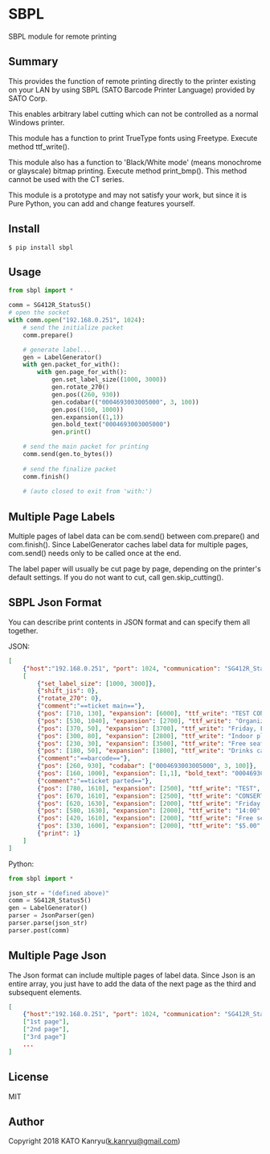 # SBPL
SBPL module for remote printing

## Summary
This provides the function of remote printing directly 
to the printer existing on your LAN by using SBPL 
(SATO Barcode Printer Language) provided by SATO Corp.

This enables arbitrary label cutting which can not be controlled
as a normal Windows printer.

This module has a function to print TrueType fonts using Freetype. Execute method ttf_write().

This module also has a function to 'Black/White mode' (means monochrome or glayscale) bitmap printing. Execute method print_bmp().
This method cannot be used with the CT series.

This module is a prototype and may not satisfy your work, 
but since it is Pure Python, you can add and change features yourself.


## Install

```shell
$ pip install sbpl
```

## Usage
```Python
from sbpl import *

comm = SG412R_Status5()
# open the socket
with comm.open("192.168.0.251", 1024):
    # send the initialize packet
    comm.prepare()

    # generate label...
    gen = LabelGenerator()
    with gen.packet_for_with():
        with gen.page_for_with():
            gen.set_label_size((1000, 3000))
            gen.rotate_270()
            gen.pos((260, 930))
            gen.codabar(("0004693003005000", 3, 100))
            gen.pos((160, 1000))
            gen.expansion((1,1))
            gen.bold_text("0004693003005000")
            gen.print()

    # send the main packet for printing
    comm.send(gen.to_bytes())
    
    # send the finalize packet
    comm.finish()
    
    # (auto closed to exit from 'with:')
```

## Multiple Page Labels

Multiple pages of label data can be com.send() between com.prepare() and com.finish().
Since LabelGenerator caches label data for multiple pages, com.send() needs only to be called once at the end.

The label paper will usually be cut page by page, depending on the printer's default settings. If you do not want to cut, call gen.skip_cutting().

## SBPL Json Format

You can describe print contents in JSON format and can specify them all together.

JSON:

```JSON
[
    {"host":"192.168.0.251", "port": 1024, "communication": "SG412R_Status5"},
    [
        {"set_label_size": [1000, 3000]},
        {"shift_jis": 0},
        {"rotate_270": 0},
        {"comment":"==ticket main=="},
        {"pos": [710, 130], "expansion": [6000], "ttf_write": "TEST CONSERT", "font": "mplus-1p-medium.ttf"},
        {"pos": [530, 1040], "expansion": [2700], "ttf_write": "Organizer: Python High School", "font": "mplus-1p-medium.ttf"},
        {"pos": [370, 50], "expansion": [3700], "ttf_write": "Friday, February 14, 2014 14:00", "font": "mplus-1p-medium.ttf"},
        {"pos": [300, 80], "expansion": [2800], "ttf_write": "Indoor playground", "font": "mplus-1p-medium.ttf"},
        {"pos": [230, 30], "expansion": [3500], "ttf_write": "Free seat $5.00", "font": "mplus-1p-medium.ttf"},
        {"pos": [180, 50], "expansion": [1800], "ttf_write": "Drinks can be brought in but alcohol is prohibited.", "font": "mplus-1p-medium.ttf"},
        {"comment":"==barcode=="},
        {"pos": [260, 930], "codabar": ["0004693003005000", 3, 100]},
        {"pos": [160, 1000], "expansion": [1,1], "bold_text": "0004693003005000"},
        {"comment":"==ticket parted=="},
        {"pos": [780, 1610], "expansion": [2500], "ttf_write": "TEST", "font": "mplus-1p-medium.ttf"},
        {"pos": [670, 1610], "expansion": [2500], "ttf_write": "CONSERT", "font": "mplus-1p-medium.ttf"},
        {"pos": [620, 1630], "expansion": [2000], "ttf_write": "Friday, February 14, 2014 14:00", "font": "mplus-1p-medium.ttf"},
        {"pos": [580, 1630], "expansion": [2000], "ttf_write": "14:00", "font": "mplus-1p-medium.ttf"},
        {"pos": [420, 1610], "expansion": [2000], "ttf_write": "Free seat", "font": "mplus-1p-medium.ttf"},
        {"pos": [330, 1600], "expansion": [2000], "ttf_write": "$5.00", "font": "mplus-1p-medium.ttf"},
        {"print": 1}
    ]
]
```

Python:

```Python
from sbpl import *

json_str = "(defined above)"
comm = SG412R_Status5()
gen = LabelGenerator()
parser = JsonParser(gen)
parser.parse(json_str)
parser.post(comm)
```

## Multiple Page Json

The Json format can include multiple pages of label data. Since Json is an entire array, you just have to add the data of the next page as the third and subsequent elements.

```JSON
[
    {"host":"192.168.0.251", "port": 1024, "communication": "SG412R_Status5"},
    ["1st page"],
    ["2nd page"],
    ["3rd page"]
    ...
]
```

## License

MIT

## Author

Copyright 2018 KATO Kanryu(k.kanryu@gmail.com)
